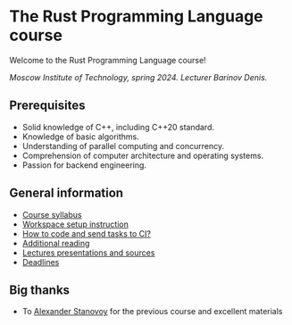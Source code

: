 # The Rust Programming Language course

Welcome to the Rust Programming Language course!

_Moscow Institute of Technology, spring 2024. Lecturer Barinov Denis._

## Prerequisites

- Solid knowledge of C++, including C++20 standard.
- Knowledge of basic algorithms.
- Understanding of parallel computing and concurrency.
- Comprehension of computer architecture and operating systems.
- Passion for backend engineering.

## General information

- [Course syllabus](docs/syllabus.md)
- [Workspace setup instruction](docs/setup.md)
- [How to code and send tasks to CI?](docs/solving.md)
- [Additional reading](docs/reading-list.md)
- [Lectures presentations and sources](lectures)
- [Deadlines](docs/deadlines.md)

## Big thanks

- To [Alexander Stanovoy](https://gitlab.com/alex.stanovoy) for the previous course and excellent materials
